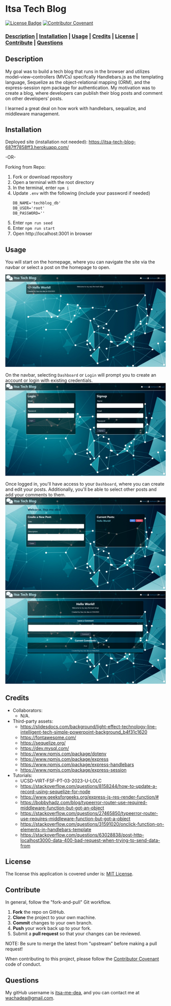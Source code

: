 # Itsa Tech Blog

[![License Badge](https://img.shields.io/badge/license-MIT%20License-green?style=for-the-badge&logo=appveyor)](https://mit-license.org/)
[![Contributor Covenant](https://img.shields.io/badge/Contributor%20Covenant-2.1-4baaaa.svg?style=for-the-badge&logo=appveyor)](https://www.contributor-covenant.org/version/2/1/code_of_conduct/)

### **[Description](#description) | [Installation](#installation) | [Usage](#usage) | [Credits](#credits) | [License](#license) | [Contribute](#contribute) | [Questions](#questions)**

## Description

My goal was to build a tech blog that runs in the browser and utilizes model–view–controllers (MVCs) specifcally Handlebars.js as the templating language, Sequelize as the object-relational mapping (ORM), and the express-session npm package for authentication. My motivation was to create a blog, where developers can publish their blog posts and comment on other developers’ posts.

I learned a great deal on how work with handlebars, sequalize, and middleware management.

## Installation

Deployed site (installation not needed): https://itsa-tech-blog-687ff7858ff3.herokuapp.com/

-OR-

Forking from Repo:
1. Fork or download repository
2. Open a terminal with the root directory
3. In the terminal, enter `npm i`
4. Update `.env` with the following (include your password if needed)
    ```
    DB_NAME='techblog_db'
    DB_USER='root'
    DB_PASSWORD=''
    ```
5. Enter `npm run seed`
6. Enter `npm run start`
7. Open http://localhost:3001 in browser

## Usage

You will start on the homepage, where you can navigate the site via the navbar or select a post on the homepage to open.

![Images of hompage](./Assets/homepage.jpg)

On the navbar, selecting `Dashboard` or `Login` will prompt you to create an account or login with existing credentials.
![Images of login](./Assets/login.jpg)

Once logged in, you'll have access to your `Dashboard`, where you can create and edit your posts. Additionally, you'll be able to select other posts and add your comments to them.
![Images of dashboard](./Assets/dashboard.jpg)
![Images of post](./Assets/post.jpg)

## Credits

- Collaborators: 
  - N/A.
- Third-party assets: 
  - https://slidesdocs.com/background/light-effect-technology-line-intelligent-tech-simple-powerpoint-background_b4f31c1620
  - https://fontawesome.com/
  - https://sequelize.org/
  - https://dev.mysql.com/
  - https://www.npmjs.com/package/dotenv
  - https://www.npmjs.com/package/express
  - https://www.npmjs.com/package/express-handlebars
  - https://www.npmjs.com/package/express-session
- Tutorials: 
  - UCSD-VIRT-FSF-PT-03-2023-U-LOLC
  - https://stackoverflow.com/questions/8158244/how-to-update-a-record-using-sequelize-for-node
  - https://www.geeksforgeeks.org/express-js-res-render-function/#
  - https://bobbyhadz.com/blog/typeerror-router-use-required-middleware-function-but-got-an-object
  - https://stackoverflow.com/questions/27465850/typeerror-router-use-requires-middleware-function-but-got-a-object
  - https://stackoverflow.com/questions/31591020/onclick-function-on-elements-in-handlebars-template
  - https://stackoverflow.com/questions/63028838/post-http-localhost3000-data-400-bad-request-when-trying-to-send-data-from

## License

 The license this application is covered under is: [MIT License](https://mit-license.org/).

## Contribute

In general, follow the "fork-and-pull" Git workflow.

  1. **Fork** the repo on GitHub.
  2. **Clone** the project to your own machine.
  3. **Commit** changes to your own branch.
  4. **Push** your work back up to your fork.
  5. Submit a **pull request** so that your changes can be reviewed.
    
  NOTE: Be sure to merge the latest from "upstream" before making a pull request!
  
  When contributing to this project, please follow the [Contributor Covenant](https://www.contributor-covenant.org/version/2/1/code_of_conduct/) code of conduct.

## Questions

My gitHub username is [itsa-me-dea](https://github.com/itsa-me-dea), and you can contact me at wachadea@gmail.com.
